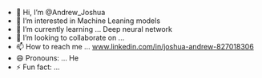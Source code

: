 - 👋 Hi, I’m @Andrew_Joshua
- 👀 I’m interested in Machine Leaning models
- 🌱 I’m currently learning ... Deep neural network
- 💞️ I’m looking to collaborate on ...
- 📫 How to reach me ... www.linkedin.com/in/joshua-andrew-827018306
- 😄 Pronouns: ... He
- ⚡ Fun fact: ... 

<!---
Jobonano/Jobonano is a ✨ special ✨ repository because its `README.md` (this file) appears on your GitHub profile.
You can click the Preview link to take a look at your changes.
--->

